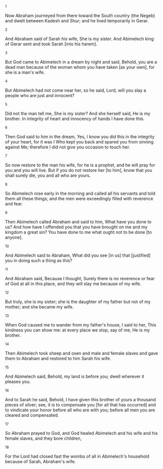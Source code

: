 <sup>1</sup> 

Now Abraham journeyed from there toward the South country (the Negeb) and dwelt between Kadesh and Shur; and he lived temporarily in Gerar. 

<sup>2</sup> 

And Abraham said of Sarah his wife, She is my sister. And Abimelech king of Gerar sent and took Sarah [into his harem]. 

<sup>3</sup> 

But God came to Abimelech in a dream by night and said, Behold, you are a dead man because of the woman whom you have taken [as your own], for she is a man's wife. 

<sup>4</sup> 

But Abimelech had not come near her, so he said, Lord, will you slay a people who are just and innocent? 

<sup>5</sup> 

Did not the man tell me, She is my sister? And she herself said, He is my brother. In integrity of heart and innocency of hands I have done this. 

<sup>6</sup> 

Then God said to him in the dream, Yes, I know you did this in the integrity of your heart, for it was I Who kept you back and spared you from sinning against Me; therefore I did not give you occasion to touch her. 

<sup>7</sup> 

So now restore to the man his wife, for he is a prophet, and he will pray for you and you will live. But if you do not restore her [to him], know that you shall surely die, you and all who are yours. 

<sup>8</sup> 

So Abimelech rose early in the morning and called all his servants and told them all these things; and the men were exceedingly filled with reverence and fear. 

<sup>9</sup> 

Then Abimelech called Abraham and said to him, What have you done to us? And how have I offended you that you have brought on me and my kingdom a great sin? You have done to me what ought not to be done [to anyone]. 

<sup>10</sup> 

And Abimelech said to Abraham, What did you see [in us] that [justified] you in doing such a thing as this? 

<sup>11</sup> 

And Abraham said, Because I thought, Surely there is no reverence or fear of God at all in this place, and they will slay me because of my wife. 

<sup>12</sup> 

But truly, she is my sister; she is the daughter of my father but not of my mother; and she became my wife. 

<sup>13</sup> 

When God caused me to wander from my father's house, I said to her, This kindness you can show me: at every place we stop, say of me, He is my brother. 

<sup>14</sup> 

Then Abimelech took sheep and oxen and male and female slaves and gave them to Abraham and restored to him Sarah his wife. 

<sup>15</sup> 

And Abimelech said, Behold, my land is before you; dwell wherever it pleases you. 

<sup>16</sup> 

And to Sarah he said, Behold, I have given this brother of yours a thousand pieces of silver; see, it is to compensate you [for all that has occurred] and to vindicate your honor before all who are with you; before all men you are cleared and compensated. 

<sup>17</sup> 

So Abraham prayed to God, and God healed Abimelech and his wife and his female slaves, and they bore children, 

<sup>18</sup> 

For the Lord had closed fast the wombs of all in Abimelech's household because of Sarah, Abraham's wife.